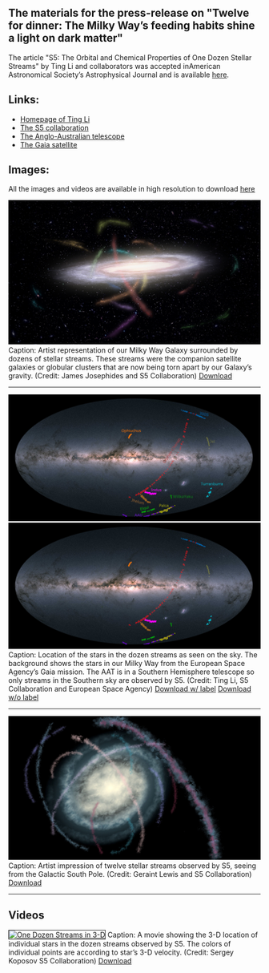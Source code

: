 

## The materials for the press-release on "Twelve for dinner: The Milky Way’s feeding habits shine a light on dark matter" 


The article "S5: The Orbital and Chemical Properties of One Dozen Stellar Streams" by Ting Li and collaborators was accepted inAmerican Astronomical Society’s Astrophysical Journal and is available [here](https://arxiv.org/abs/2110.06950). 

## Links: 
- [Homepage of Ting Li](https://sazabi4.github.io/)
- [The S5 collaboration](https://s5collab.github.io/)
- [The Anglo-Australian telescope](https://www.aao.gov.au/about-us/anglo-australian-telescope)
- [The Gaia satellite](https://sci.esa.int/web/gaia)

## Images:

All the images and videos are available in high resolution to download [here](images_videos/)

![](images_videos/MilkyWayStreams.jpg)
Caption: Artist representation of our Milky Way Galaxy surrounded by dozens of stellar streams. These streams were the companion satellite galaxies or globular clusters that are now being torn apart by our Galaxy’s gravity. (Credit: James Josephides and S5 Collaboration) [Download](images_videos/MilkyWayStreams.jpg)

---

![](images_videos/all_streams_gaia_cap.jpg)
![](images_videos/all_streams_gaia.jpg)
Caption: Location of the stars in the dozen streams as seen on the sky. The background shows the stars in our Milky Way from the European Space Agency’s Gaia mission. The AAT is in a Southern Hemisphere telescope so only streams in the Southern sky are observed by S5.  (Credit: Ting Li, S5 Collaboration and European Space Agency) [Download w/ label](images_videos/all_streams_gaia_cap.jpg) [Download w/o label](images_videos/all_streams_gaia.jpg)

---
![](images_videos/dozenstream_southpole.JPG)
Caption: 
Artist impression of twelve stellar streams observed by S5, seeing from the Galactic South Pole.  (Credit: Geraint Lewis and S5 Collaboration) [Download](images_videos/dozenstream_southpole.png)


---
## Videos

<a href="http://www.youtube.com/watch?feature=player_embedded&v=9dExQCwCbUU"
target="_blank"><img src="https://img.youtube.com/vi/9dExQCwCbUU/0.jpg"
alt="One Dozen Streams in 3-D" width="600" height="400" border="1" /></a>
Caption: A movie showing the 3-D location of individual stars in the dozen streams observed by S5. The colors of individual points are according to star’s 3-D velocity. (Credit: Sergey Koposov S5 Collaboration) [Download](images_videos/video_stream3D_220105.mp4)





